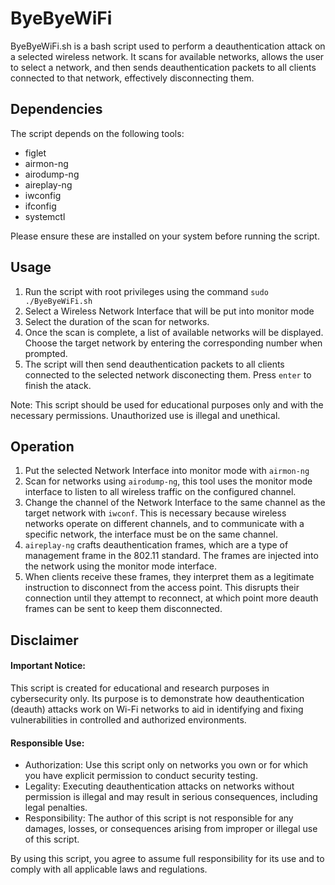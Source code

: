 # ByeByeWiFi
ByeByeWiFi.sh is a bash script used to perform a deauthentication attack on a selected wireless network. It scans for available networks, allows the user to select a network, and then sends deauthentication packets to all clients connected to that network, effectively disconnecting them.

## Dependencies
The script depends on the following tools:

- figlet
- airmon-ng
- airodump-ng
- aireplay-ng
- iwconfig
- ifconfig
- systemctl

Please ensure these are installed on your system before running the script.

## Usage
1. Run the script with root privileges using the command `sudo ./ByeByeWiFi.sh`
2. Select a Wireless Network Interface that will be put into monitor mode
3. Select the duration of the scan for networks.
4. Once the scan is complete, a list of available networks will be displayed. Choose the target network by entering the corresponding number when prompted.
5. The script will then send deauthentication packets to all clients connected to the selected network disconecting them. Press `enter` to finish the atack.

Note: This script should be used for educational purposes only and with the necessary permissions. Unauthorized use is illegal and unethical.

## Operation
1. Put the selected Network Interface into monitor mode
with `airmon-ng`
2. Scan for networks using `airodump-ng`, this tool uses the monitor mode interface to listen to all wireless traffic on the configured channel.
3. Change the channel of the Network Interface to the same channel as the target network with `iwconf`.  This is necessary because wireless networks operate on different channels, and to communicate with a specific network, the interface must be on the same channel.
4. `aireplay-ng`  crafts deauthentication frames, which are a type of management frame in the 802.11 standard. The frames are injected into the network using the monitor mode interface.
5. When clients receive these frames, they interpret them as a legitimate instruction to disconnect from the access point. This disrupts their connection until they attempt to reconnect, at which point more deauth frames can be sent to keep them disconnected.

## Disclaimer
#### Important Notice:
This script is created for educational and research purposes in cybersecurity only. Its purpose is to demonstrate how deauthentication (deauth) attacks work on Wi-Fi networks to aid in identifying and fixing vulnerabilities in controlled and authorized environments.

#### Responsible Use:

- Authorization: Use this script only on networks you own or for which you have explicit permission to conduct security testing.
- Legality: Executing deauthentication attacks on networks without permission is illegal and may result in serious consequences, including legal penalties.
- Responsibility: The author of this script is not responsible for any damages, losses, or consequences arising from improper or illegal use of this script.

By using this script, you agree to assume full responsibility for its use and to comply with all applicable laws and regulations.
